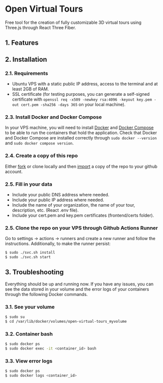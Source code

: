 # Open Virtual Tours
Free tool for the creation of fully customizable 3D virtual tours using Three.js through React Three Fiber.
## 1. Features
## 2. Installation
### 2.1. Requirements
- Ubuntu VPS with a static public IP address, access to the terminal and at least 2GB of RAM.
- SSL certificate (for testing purposes, you can generate a self-signed certificate with `openssl req -x509 -newkey rsa:4096 -keyout key.pem -out cert.pem -sha256 -days 365` on your local machine).
### 2.3. Install Docker and Docker Compose
In your VPS machine, you will need to install [Docker](https://docs.docker.com/engine/install/ubuntu/) and [Docker Compose](https://docs.docker.com/compose/install/linux/#install-using-the-repository) to be able to run the containers that hold the application. Check that Docker and Docker Compose are installed correctly through `sudo docker --version` and `sudo docker compose version`.

### 2.4. Create a copy of this repo
Either [fork](https://docs.github.com/en/pull-requests/collaborating-with-pull-requests/working-with-forks/fork-a-repo) or clone locally and then [import](https://docs.github.com/en/migrations/importing-source-code/using-github-importer/importing-a-repository-with-github-importer) a copy of the repo to your github account. 
### 2.5. Fill in your data
 - Include your public DNS address where needed.
 - Include your public IP address where needed.
 - Include the name of your organization, the name of your tour, description, etc. (React .env file).
 - Include your cert.pem and key.pem certificates (frontend/certs folder).
### 2.5. Clone the repo on your VPS through Github Actions Runner
Go to settings -> actions -> runners and create a new runner and follow the instructions. Additionally, to make the runner persist:
```bash
$ sudo ./svc.sh install
$ sudo ./svc.sh start
```
## 3. Troubleshooting
Everything should be up and running now. If you have any issues, you can see the data stored in your volume and the error logs of your containers through the following Docker commands.
### 3.1. See your volume
```bash
$ sudo su
$ cd /var/lib/docker/volumes/open-virtual-tours_myvolume
```
### 3.2. Container bash
```bash
$ sudo docker ps
$ sudo docker exec -it <container_id> bash
```
### 3.3. View error logs
```bash
$ sudo docker ps
$ sudo docker logs <container_id>
```
